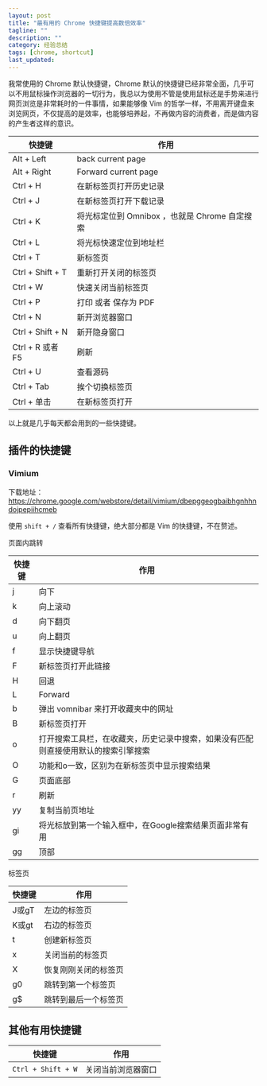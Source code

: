 ```yaml
---
layout: post
title: "最有用的 Chrome 快捷键提高数倍效率"
tagline: ""
description: ""
category: 经验总结
tags: [chrome, shortcut]
last_updated: 
---
```


我常使用的 Chrome 默认快捷键，Chrome 默认的快捷键已经非常全面，几乎可以不用鼠标操作浏览器的一切行为，我总以为使用不管是使用鼠标还是手势来进行网页浏览是非常耗时的一件事情，如果能够像 Vim 的哲学一样，不用离开键盘来浏览网页，不仅提高的是效率，也能够培养起，不再做内容的消费者，而是做内容的产生者这样的意识。

快捷键       | 作用 
----------|--------------
Alt + Left    | back current page
Alt + Right  | Forward current page
Ctrl + H | 在新标签页打开历史记录
Ctrl + J | 在新标签页打开下载记录
Ctrl + K | 将光标定位到 Omnibox ，也就是 Chrome 自定搜索
Ctrl + L | 将光标快速定位到地址栏
Ctrl + T | 新标签页
Ctrl + Shift + T | 重新打开关闭的标签页
Ctrl + W | 快速关闭当前标签页
Ctrl + P | 打印 或者 保存为 PDF
Ctrl + N | 新开浏览器窗口
Ctrl + Shift + N | 新开隐身窗口
Ctrl + R 或者 F5  | 刷新
Ctrl + U | 查看源码
Ctrl + Tab | 挨个切换标签页
Ctrl + 单击 | 在新标签页打开

以上就是几乎每天都会用到的一些快捷键。

## 插件的快捷键

### Vimium

下载地址：<https://chrome.google.com/webstore/detail/vimium/dbepggeogbaibhgnhhndojpepiihcmeb>

使用 `shift + /` 查看所有快捷键，绝大部分都是 Vim 的快捷键，不在赘述。

页面内跳转

快捷键  | 作用
----------|--------------
j | 向下
k | 向上滚动
d | 向下翻页
u | 向上翻页
f | 显示快捷键导航
F | 新标签页打开此链接
H | 回退
L | Forward
b | 弹出 vomnibar 来打开收藏夹中的网址
B | 新标签页打开
o | 打开搜索工具栏，在收藏夹，历史记录中搜索，如果没有匹配则直接使用默认的搜索引擎搜索
O | 功能和o一致，区别为在新标签页中显示搜索结果
G  | 页面底部
r  | 刷新
yy | 复制当前页地址
gi | 将光标放到第一个输入框中，在Google搜索结果页面非常有用
gg | 顶部

标签页

快捷键  | 作用
----------|--------------
J或gT   | 左边的标签页
K或gt   | 右边的标签页
t   | 创建新标签页
x   | 关闭当前的标签页
X   | 恢复刚刚关闭的标签页
g0  | 跳转到第一个标签页
g$  | 跳转到最后一个标签页



## 其他有用快捷键

快捷键 | 作用
----------|--------------
`Ctrl + Shift + W` | 关闭当前浏览器窗口

